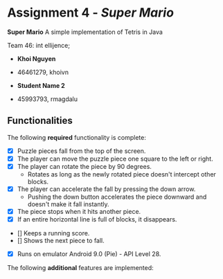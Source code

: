 # Assignment 4 - *_Super Mario_*



****Super Mario**** A simple implementation of Tetris in Java



Team 46: int ellijence;

* ****Khoi Nguyen****

- 46461279, khoivn

* ****Student Name 2****

- 45993793, rmagdalu



## Functionalities

[//]: # (Write [x] to mark off what was accomplished.<br/>)

The following ****required**** functionality is complete:

* [x] Puzzle pieces fall from the top of the screen.
* [x] The player can move the puzzle piece one square to the left or right.
* [x]  The player can rotate the piece by 90 degrees.
	* Rotates as long as the newly rotated piece doesn't intercept other blocks.
* [x] The player can accelerate the fall by pressing the down arrow.
	- Pushing the down button accelerates the piece downward and doesn't make it fall instantly.
* [x]  The piece stops when it hits another piece.
* [x]  If an entire horizontal line is full of blocks, it disappears.
* []  Keeps a running score.
* []  Shows the next piece to fall.
* [x]  Runs on emulator Android 9.0 (Pie) - API Level 28.

[//]: # (* [ ] Got any features?)
The following ****additional**** features are implemented:<br/>
